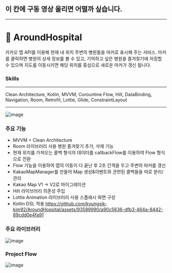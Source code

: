 ## 이 칸에 구동 영상 올리면 어떨까 싶습니다.
___
# 🏥 AroundHospital
카카오 맵 API를 이용해 현재 내 위치 주변의 병원들을 마커로 표시해 주는 서비스. 마커를 클릭하면 병원의 상세 정보를 볼 수 있고, 기억하고 싶은 병원을 즐겨찾기에 저장할 수 있으며 지도를 이동시키면 해당 위치를 중심으로 새로운 마커가 갱신 됩니다.
### Skills
___
Clean Architecture, Kotiln, MVVM, Corountine Flow, Hilt, DataBinding, Navigation, Room, Retrofit, Lottie, Glide, ConstraintLayout
___  
![image](https://github.com/kyungsik-kim92/ObjectDetction/assets/93589990/7679dfe7-151b-466c-b482-23891858c963)
### 주요 기능
- MVVM + Clean Architecture
- Room 라이브러리 사용 병원 즐겨찾기 추가, 삭제 기능
- 현재 위치를 가져오는 콜백 형식의 데이터를 callbackFlow를 이용하여 Flow 형식으로 전환
- Flow 기능을 이용하여 맵의 이동이 다 끝난 후 2초 간격을 두고 주변의 마커를 갱신
- KakaoMapManager를 만들어 Map 생성&이벤트와 관련된 콜백들을 따로 분리/관리
- Kakao Map V1 → V2로 마이그레이션
- Hilt 라이브러리 의존성 주입
- Lottie Animation 라이브러리 사용 스플래시 화면 구성
- Kotlin DSL 적용
https://github.com/kyungsik-kim92/AroundHospital/assets/93589990/a90c5636-dfb3-464a-8442-89cdd0e4fa91

### 주요 라이브러리
![image](https://github.com/kyungsik-kim92/ObjectDetction/assets/93589990/a0e7a2a3-343b-4f1d-86d8-324c0ec58d24)


### Project Flow
![image](https://github.com/kyungsik-kim92/ObjectDetction/assets/93589990/a2ae347b-6140-4305-b9db-48a5750503d4)




